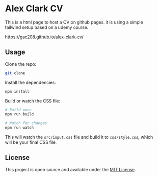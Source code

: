 # Alex Clark CV

This is a html page to host a CV on github pages.
it is using a simple tailwind setup based on a udemy course.

https://gac208.github.io/alex-clark-cv/

## Usage

Clone the repo:

```bash
git clone
```

Install the dependencies:

```bash
npm install
```

Build or watch the CSS file:

```bash
# Build once
npm run build

# Watch for changes
npm run watch
```

This will watch the `src/input.css` file and build it to `css/style.css`, which will be your final CSS file.

## License

This project is open source and available under the [MIT License](LICENSE).

